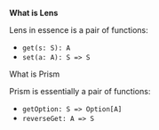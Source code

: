 **What is Lens**

Lens in essence is a pair of functions:

- `get(s: S): A`
- `set(a: A): S => S`

What is Prism

Prism is essentially a pair of functions:

- `getOption: S => Option[A]`
- `reverseGet: A => S`

